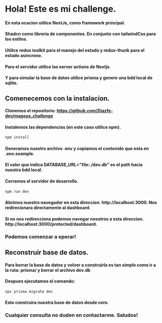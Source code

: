 # Hola! Este es mi challenge.

#### En esta ocacion utilice NextJs, como framework principal.

#### Shadcn como libreria de componentes. En conjunto con tailwindCss para los estilos.

#### Utilice redux toolkit para el manejo del estado y redux-thunk para el estado asincrono.

#### Para el servidor utilice las server actions de Nextjs.

#### Y para simular la base de datos utilice prisma y genere una bdd local de sqlite.

## Comenecemos con la instalacion.

#### Clonemos el repositorio: https://github.com/Diazfe-dev/magoya_challenge

#### Instalemos las dependencias (en este caso utilice npm).

```bash
npm install
```

#### Generamos nuestro archivo .env y copiamos el contenido que esta en .env.example.

#### El valor que indica DATABASE_URL="file:./dev.db" es el path hacia nuestra bdd local.

#### Corramos el servidor de desarrollo.

```bash
npm run dev
```

#### Abrimos nuestro navegador en esta direccion. http://localhost:3000. Nos redirecionara directamente al dashboard.

#### Si no nos redirecciona podemos navegar nosotros a esta direccion. http://localhost:3000/protected/dashboard.

### Podemos comenzar a operar!

## Reconstruir base de datos.

#### Para borrar la base de datos y volver a construirla es tan simple como ir a la ruta: prisma/ y borrar el archivo dev.db

#### Despues ejecutamos el comando:

```bash
npx prisma migrate dev
```

#### Esto construira nuestra base de datos desde cero.

### Cualquier consulta no duden en contactarme. Saludos!
